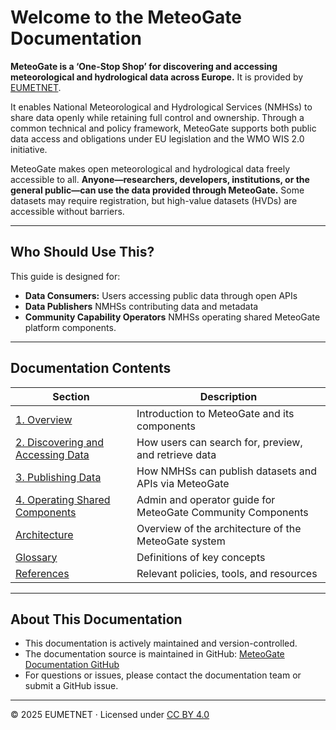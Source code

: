 # Welcome to the MeteoGate Documentation

**MeteoGate is a ‘One-Stop Shop’ for discovering and accessing meteorological and hydrological data across Europe.** It is provided by [EUMETNET](https://www.eumetnet.eu/).
  
It enables National Meteorological and Hydrological Services (NMHSs) to share data openly while retaining full control and ownership. Through a common technical and policy framework, MeteoGate supports both public data access and obligations under EU legislation and the WMO WIS 2.0 initiative.

MeteoGate makes open meteorological and hydrological data freely accessible to all. **Anyone—researchers, developers, institutions, or the general public—can use the data provided through MeteoGate.** Some datasets may require registration, but high-value datasets (HVDs) are accessible without barriers.

---

## Who Should Use This?

This guide is designed for:

  - **Data Consumers:** Users accessing public data through open APIs  
  - **Data Publishers** NMHSs contributing data and metadata  
  - **Community Capability Operators** NMHSs operating shared MeteoGate platform components.

---

## Documentation Contents

| Section | Description |
|--------|-------------|
| [1. Overview](1-overview.md) | Introduction to MeteoGate and its components |
| [2. Discovering and Accessing Data](2-discovering-and-accessing-data.md) | How users can search for, preview, and retrieve data |
| [3. Publishing Data](3-publishing-data.md) | How NMHSs can publish datasets and APIs via MeteoGate |
| [4. Operating Shared Components](4-operating-and-maintaining-community-components.md) | Admin and operator guide for MeteoGate Community Components |
| [Architecture](technical-architecture.md) | Overview of the architecture of the MeteoGate system |
| [Glossary](glossary.md) | Definitions of key concepts |
| [References](references.md) | Relevant policies, tools, and resources |

---

## About This Documentation

  - This documentation is actively maintained and version-controlled.  
  - The documentation source is maintained in GitHub: [MeteoGate Documentation GitHub](https://github.com/EUMETNET/meteogate-documentation) 
  - For questions or issues, please contact the documentation team or submit a GitHub issue.

---

© 2025 EUMETNET · Licensed under [CC BY 4.0](https://creativecommons.org/licenses/by/4.0/)

